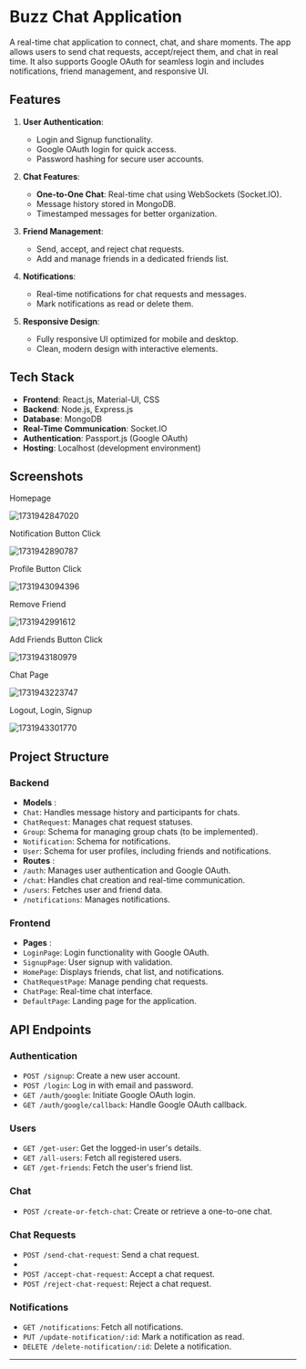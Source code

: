 # Buzz Chat Application

A real-time chat application to connect, chat, and share moments. The app allows users to send chat requests, accept/reject them, and chat in real time. It also supports Google OAuth for seamless login and includes notifications, friend management, and responsive UI.

## Features

1. **User Authentication**:

   - Login and Signup functionality.
   - Google OAuth login for quick access.
   - Password hashing for secure user accounts.
2. **Chat Features**:

   - **One-to-One Chat**: Real-time chat using WebSockets (Socket.IO).
   - Message history stored in MongoDB.
   - Timestamped messages for better organization.
3. **Friend Management**:

   - Send, accept, and reject chat requests.
   - Add and manage friends in a dedicated friends list.
4. **Notifications**:

   - Real-time notifications for chat requests and messages.
   - Mark notifications as read or delete them.
5. **Responsive Design**:

   - Fully responsive UI optimized for mobile and desktop.
   - Clean, modern design with interactive elements.

## Tech Stack

- **Frontend**: React.js, Material-UI, CSS
- **Backend**: Node.js, Express.js
- **Database**: MongoDB
- **Real-Time Communication**: Socket.IO
- **Authentication**: Passport.js (Google OAuth)
- **Hosting**: Localhost (development environment)

## Screenshots

Homepage

![1731942847020](image/README/1731942847020.png)

Notification Button Click

![1731942890787](image/README/1731942890787.png)

Profile Button Click

![1731943094396](image/README/1731943094396.png)

Remove Friend

![1731942991612](image/README/1731942991612.png)

Add Friends Button Click

![1731943180979](image/README/1731943180979.png)

Chat Page

![1731943223747](image/README/1731943223747.png)

Logout, Login, Signup

![1731943301770](image/README/1731943301770.png)

## Project Structure

### Backend

* **Models** :
* `Chat`: Handles message history and participants for chats.
* `ChatRequest`: Manages chat request statuses.
* `Group`: Schema for managing group chats (to be implemented).
* `Notification`: Schema for notifications.
* `User`: Schema for user profiles, including friends and notifications.
* **Routes** :
* `/auth`: Manages user authentication and Google OAuth.
* `/chat`: Handles chat creation and real-time communication.
* `/users`: Fetches user and friend data.
* `/notifications`: Manages notifications.

### Frontend

* **Pages** :
* `LoginPage`: Login functionality with Google OAuth.
* `SignupPage`: User signup with validation.
* `HomePage`: Displays friends, chat list, and notifications.
* `ChatRequestPage`: Manage pending chat requests.
* `ChatPage`: Real-time chat interface.
* `DefaultPage`: Landing page for the application.

## API Endpoints

### Authentication

* `POST /signup`: Create a new user account.
* `POST /login`: Log in with email and password.
* `GET /auth/google`: Initiate Google OAuth login.
* `GET /auth/google/callback`: Handle Google OAuth callback.

### Users

* `GET /get-user`: Get the logged-in user's details.
* `GET /all-users`: Fetch all registered users.
* `GET /get-friends`: Fetch the user's friend list.

### Chat

* `POST /create-or-fetch-chat`: Create or retrieve a one-to-one chat.

### Chat Requests

* `POST /send-chat-request`: Send a chat request.
* 
* `POST /accept-chat-request`: Accept a chat request.
* `POST /reject-chat-request`: Reject a chat request.

### Notifications

* `GET /notifications`: Fetch all notifications.
* `PUT /update-notification/:id`: Mark a notification as read.
* `DELETE /delete-notification/:id`: Delete a notification.

---
